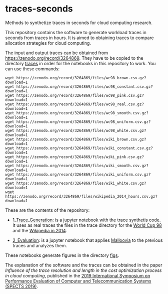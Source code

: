 # traces-seconds

 Methods to synthetize traces in seconds for cloud computing research.

This repository contains the software to generate workload traces in seconds from traces
in hours. It is aimed to obtaining traces to compare allocation strategies for cloud
computing.

The input and output traces can be obtained from <https://zenodo.org/record/3264869>.
They have to be copied to the directory [traces](traces) in order for the notebooks in
this repository to work. You can use these commands:

    wget https://zenodo.org/record/3264869/files/wc98_brown.csv.gz?download=1
    wget https://zenodo.org/record/3264869/files/wc98_constant.csv.gz?download=1
    wget https://zenodo.org/record/3264869/files/wc98_pink.csv.gz?download=1
    wget https://zenodo.org/record/3264869/files/wc98_real.csv.gz?download=1
    wget https://zenodo.org/record/3264869/files/wc98_smooth.csv.gz?download=1
    wget https://zenodo.org/record/3264869/files/wc98_uniform.csv.gz?download=1
    wget https://zenodo.org/record/3264869/files/wc98_white.csv.gz?download=1
    wget https://zenodo.org/record/3264869/files/wiki_brown.csv.gz?download=1
    wget https://zenodo.org/record/3264869/files/wiki_constant.csv.gz?download=1
    wget https://zenodo.org/record/3264869/files/wiki_pink.csv.gz?download=1
    wget https://zenodo.org/record/3264869/files/wiki_smooth.csv.gz?download=1
    wget https://zenodo.org/record/3264869/files/wiki_uniform.csv.gz?download=1
    wget https://zenodo.org/record/3264869/files/wiki_white.csv.gz?download=1
    wget https://zenodo.org/record/3264869/files/wikipedia_2014_hours.csv.gz?download=1

These are the contents of the repository:

* [1_Trace_Generation](1_Trace_Generation.ipynb): is a jupyter notebook with the trace
synthetis code. It uses as real traces the files in the trace directory for the
[World Cup 98](https://zenodo.org/record/3264869/files/wc98_real.csv.gz?download=1) and the
[Wikipedia in 2014](https://zenodo.org/record/3264869/files/wikipedia_2014_hours.csv.gz?download=1).

* [2_Evaluation](2_Evaluation.ipynb): is a jupyter notebook that applies
[Malloovia](https://github.com/asi-uniovi/malloovia) to the previous traces and analyzes
them.

These notebooks generate figures in the directory [figs](figs).

The explanation of the software and the traces can be obtained in the paper _Influence
of the trace resolution and length in the cost optimization process in cloud computing_,
published in the [2019 International Symposium on Performance Evaluation of Computer and
Telecommunication Systems (SPECTS 2019)](http://atc.udg.edu/SPECTS2019/).
